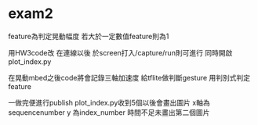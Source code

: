 # exam2
feature為判定晃動幅度
若大於一定數值feature則為1



用HW3code改
在連線以後 於screen打入/capture/run則可進行
同時開啟plot_index.py 

在晃動mbed之後code將會記錄三軸加速度 給tflite做判斷gesture
用判別式判定feature

一做完便進行publish
plot_index.py收到5個以後會畫出圖片
x軸為sequencenumber y 為index_number
時間不足未畫出第二個圖片
